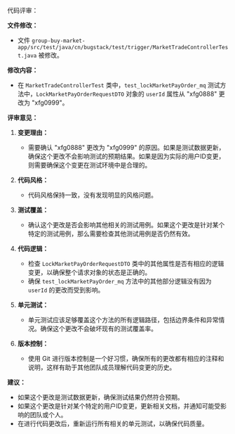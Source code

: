 代码评审：

**文件修改：**
- 文件 `group-buy-market-app/src/test/java/cn/bugstack/test/trigger/MarketTradeControllerTest.java` 被修改。

**修改内容：**
- 在 `MarketTradeControllerTest` 类中，`test_lockMarketPayOrder_mq` 测试方法中，`LockMarketPayOrderRequestDTO` 对象的 `userId` 属性从 "xfg0888" 更改为 "xfg0999"。

**评审意见：**

1. **变更理由：**
   - 需要确认 "xfg0888" 更改为 "xfg0999" 的原因。如果是测试数据更新，确保这个更改不会影响测试的预期结果。如果是因为实际的用户ID变更，则需要确保这个变更在测试环境中是合理的。

2. **代码风格：**
   - 代码风格保持一致，没有发现明显的风格问题。

3. **测试覆盖：**
   - 确认这个更改是否会影响其他相关的测试用例。如果这个更改是针对某个特定的测试用例，那么需要检查其他测试用例是否仍然有效。

4. **代码逻辑：**
   - 检查 `LockMarketPayOrderRequestDTO` 类中的其他属性是否有相应的逻辑变更，以确保整个请求对象的状态是正确的。
   - 确保 `test_lockMarketPayOrder_mq` 方法中的其他部分逻辑没有因为 `userId` 的更改而受到影响。

5. **单元测试：**
   - 单元测试应该足够覆盖这个方法的所有逻辑路径，包括边界条件和异常情况。确保这个更改不会破坏现有的测试覆盖率。

6. **版本控制：**
   - 使用 Git 进行版本控制是一个好习惯，确保所有的更改都有相应的注释和说明，这样有助于其他团队成员理解代码变更的历史。

**建议：**
- 如果这个更改是测试数据更新，确保测试结果仍然符合预期。
- 如果这个更改是针对某个特定的用户ID变更，更新相关文档，并通知可能受影响的团队或个人。
- 在进行代码更改后，重新运行所有相关的单元测试，以确保代码质量。